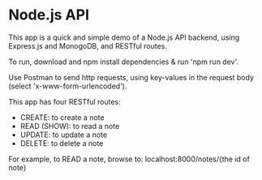 # Node.js API

This app is a quick and simple demo of a Node.js API backend, using Express.js and MonogoDB, and RESTful routes.

To run, download and npm install dependencies & run 'npm run dev'.

Use Postman to send http requests, using key-values in the request body (select 'x-www-form-urlencoded').

This app has four RESTful routes: 

* CREATE: to create a note
* READ (SHOW): to read a note
* UPDATE: to update a note
* DELETE: to delete a note

For example, to READ a note, browse to: localhost:8000/notes/{the id of note} 

